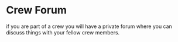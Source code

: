 # Crew Forum

if you are part of a crew you will have a private forum where you can discuss things with your fellow crew members.
